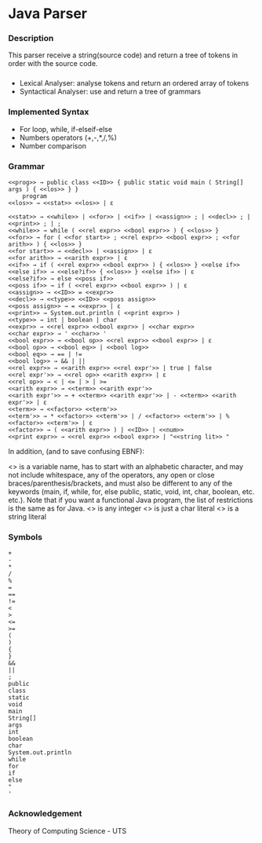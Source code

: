 # Java Parser

### Description

This parser receive a string(source code) and return a tree of tokens in order with the source code.

###

- Lexical Analyser: analyse tokens and return an ordered array of tokens
- Syntactical Analyser: use and return a tree of grammars

### Implemented Syntax

- For loop, while, if-elseif-else
- Numbers operators (+,-,*,/,%)
- Number comparison

### Grammar

```
<<prog>> → public class <<ID>> { public static void main ( String[] args ) { <<los>> } } 
    program
<<los>> → <<stat>> <<los>> | ε
    
<<stat>> → <<while>> | <<for>> | <<if>> | <<assign>> ; | <<decl>> ; | <<print>> ; | ;
<<while>> → while ( <<rel expr>> <<bool expr>> ) { <<los>> } 
<<for>> → for ( <<for start>> ; <<rel expr>> <<bool expr>> ; <<for arith>> ) { <<los>> } 
<<for start>> → <<decl>> | <<assign>> | ε
<<for arith>> → <<arith expr>> | ε
<<if>> → if ( <<rel expr>> <<bool expr>> ) { <<los>> } <<else if>>
<<else if>> → <<else?if>> { <<los>> } <<else if>> | ε
<<else?if>> → else <<poss if>>
<<poss if>> → if ( <<rel expr>> <<bool expr>> ) | ε
<<assign>> → <<ID>> = <<expr>>
<<decl>> → <<type>> <<ID>> <<poss assign>>
<<poss assign>> → = <<expr>> | ε
<<print>> → System.out.println ( <<print expr>> )
<<type>> → int | boolean | char
<<expr>> → <<rel expr>> <<bool expr>> | <<char expr>>
<<char expr>> → ' <<char>> ' 
<<bool expr>> → <<bool op>> <<rel expr>> <<bool expr>> | ε
<<bool op>> → <<bool eq>> | <<bool log>>
<<bool eq>> → == | != 
<<bool log>> → && | ||
<<rel expr>> → <<arith expr>> <<rel expr'>> | true | false
<<rel expr'>> → <<rel op>> <<arith expr>> | ε
<<rel op>> → < | <= | > | >=
<<arith expr>> → <<term>> <<arith expr'>>
<<arith expr'>> → + <<term>> <<arith expr'>> | - <<term>> <<arith expr'>> | ε
<<term>> → <<factor>> <<term'>>
<<term'>> → * <<factor>> <<term'>> | / <<factor>> <<term'>> | % <<factor>> <<term'>> | ε
<<factor>> → ( <<arith expr>> ) | <<ID>> | <<num>>
<<print expr>> → <<rel expr>> <<bool expr>> | "<<string lit>> "
```

In addition, (and to save confusing EBNF):

<<ID>> is a variable name, has to start with an alphabetic character, and may not include whitespace, any of the
operators, any open or close braces/parenthesis/brackets, and must also be different to any of the keywords (main, if,
while, for, else public, static, void, int, char, boolean, etc. etc.). Note that if you want a functional Java program,
the list of restrictions is the same as for Java.
<<num>> is any integer
<<char>> is just a char literal
<<string lit>> is a string literal

### Symbols

```
+
-
*
/
%
=
==
!=
<
>
<=
>=
(
)
{
}
&& 
|| 
; 
public 
class 
static 
void 
main 
String[] 
args 
int 
boolean 
char 
System.out.println 
while 
for 
if 
else 
" 
' 
```

### Acknowledgement

Theory of Computing Science - UTS
